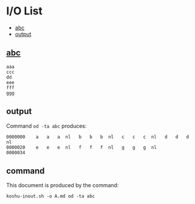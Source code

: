 # I/O List

- [abc](#abc)
- [output](#output)



## [abc](abc)

```
aaa
ccc
dd
eee
fff
ggg
```



## output


Command `od -ta abc` produces:

```
0000000    a   a   a  nl   b   b   b  nl   c   c   c  nl   d   d   d  nl
0000020    e   e   e  nl   f   f   f  nl   g   g   g  nl                
0000034
```



## command

This document is produced by the command:

```
koshu-inout.sh -o A.md od -ta abc
```
